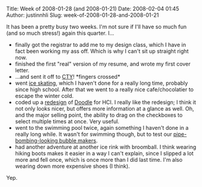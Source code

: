 Title: Week of 2008-01-28 (and 2008-01-21)
Date: 2008-02-04 01:45
Author: justinnhli
Slug: week-of-2008-01-28-and-2008-01-21

It has been a pretty busy two weeks. I'm not sure if I'll have so much
fun (and so much stress!) again this quarter. I...

-   finally got the registrar to add me to my design class, which I have
    in fact been working my ass off. Which is why I can't sit up
    straight right now.
-   finished the first "real" version of my resume, and wrote my first
    cover letter.
-   ...and sent it off to [CTY](http://cty.jhu.edu/)! \*fingers
    crossed\*
-   went [ice
    skating](http://www.millenniumpark.org/artandarchitecture/mccormick_tribune.html),
    which I haven't done for a really long time, probably since high
    school. After that we went to a really nice cafe/chocolatier to
    escape the winter cold.
-   coded up a
    [redesign](http://cs.northwestern.edu/%7Enhl263/comp_sci_330/project2/)
    of [Doodle](http://ninghui48.blogspot.com/2007/10/doodles.html) for
    HCI. I really like the redesign; I think it not only looks nicer,
    but offers more information at a glance as well. Oh, and the major
    selling point, the ability to drag on the checkboxes to select
    multiple times at once. Very useful.
-   went to the swimming pool twice, again something I haven't done in a
    really long while. It wasn't for swimming though, but to test our
    [pipe-bombing-looking bubble
    makers](http://picasaweb.google.com/justinnhli/PipeBombs/photo#5162957135087148002).
-   had another adventure at another ice rink with broomball. I think
    wearing hiking boots makes it easier in a way I can't explain, since
    I slipped a lot more and fell once, which is once more than I did
    last time. I'm also wearing down more expensive shoes (I think).

Yep.

